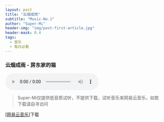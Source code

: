 ```yaml
---
layout: post
title: "云烟成雨"
subtitle: "Music-No.1"
author: "Super-Mi"
header-img: "img/post-first-article.jpg"
header-mask: 0.4
tags:
  - 音乐
  - 每日必看
---
```


### 云烟成雨 - 房东家的猫


<div>
	<audio width="300px" height="32px" controls="controls" controlslist="nodownload">
  <!-- <source src="/i/song.ogg" type="audio/ogg"> -->
  <source src="https://music.163.com/song/media/outer/url?id=513360721.mp3" type="audio/mpeg">
Your browser does not support the audio element.
</audio>
</div>


>Super-Mi仅提供低音质试听，不提供下载，试听音乐来网易云音乐，如若下载请自寻访问

<a href="https://music.163.com/#/song?id=513360721" target="_blank">[网易云音乐]</a>下载

<!-- [1]:https://music.163.com/#/song?id=513360721 -->
